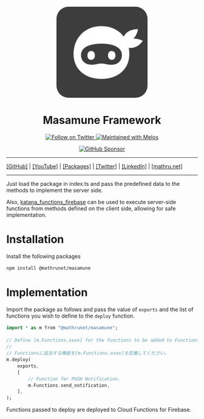 <p align="center">
  <a href="https://mathru.net">
    <img width="240px" src="https://raw.githubusercontent.com/mathrunet/node_masamune/main/.github/images/icon.png" alt="Masamune logo" style="border-radius: 32px"s><br/>
  </a>
  <h1 align="center">Masamune Framework</h1>
</p>

<p align="center">
  <a href="https://twitter.com/mathru">
    <img src="https://img.shields.io/static/v1?label=Twitter&message=Follow&logo=Twitter&color=1DA1F2&link=https://twitter.com/mathru" alt="Follow on Twitter" />
  </a>
  <a href="https://github.com/invertase/melos">
    <img src="https://img.shields.io/static/v1?label=maintained%20with&message=melos&color=FF1493&link=https://github.com/invertase/melos" alt="Maintained with Melos" />
  </a>
</p>

<p align="center">
  <a href="https://github.com/sponsors/mathrunet"><img src="https://img.shields.io/static/v1?label=Sponsor&message=%E2%9D%A4&logo=GitHub&color=ff69b4&link=https://github.com/sponsors/mathrunet" alt="GitHub Sponsor" /></a>
</p>

---

[[GitHub]](https://github.com/mathrunet) | [[YouTube]](https://www.youtube.com/c/mathrunetchannel) | [[Packages]](https://pub.dev/publishers/mathru.net/packages) | [[Twitter]](https://twitter.com/mathru) | [[LinkedIn]](https://www.linkedin.com/in/mathrunet/) | [[mathru.net]](https://mathru.net)

---

Just load the package in index.ts and pass the predefined data to the methods to implement the server side.

Also, [katana_functions_firebase](https://pub.dev/packages/katana_functions_firebase/score) can be used to execute server-side functions from methods defined on the client side, allowing for safe implementation.

# Installation

Install the following packages

```bash
npm install @mathrunet/masamune
```

# Implementation

Import the package as follows and pass the value of `exports` and the list of functions you wish to define to the `deploy` function.

```dart
import * as m from "@mathrunet/masamune";

// Define [m.Functions.xxxx] for the functions to be added to Functions.
// 
// Functionsに追加する機能を[m.Functions.xxxx]を定義してください。
m.deploy(
    exports,
    [
        // Function for PUSH Notification.
        m.Functions.send_notification,
    ],
);
```

Functions passed to deploy are deployed to Cloud Functions for Firebase.
